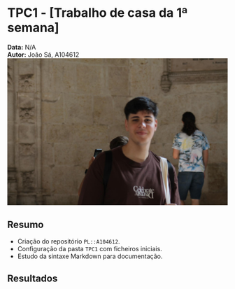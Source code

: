 # TPC1 - [Trabalho de casa da 1ª semana]

**Data:** N/A  
**Autor:** João Sá, A104612  
![Foto do Autor](../assets/foto.jpeg)

## Resumo

- Criação do repositório `PL::A104612`.  
- Configuração da pasta `TPC1` com ficheiros iniciais.  
- Estudo da sintaxe Markdown para documentação.

## Resultados



